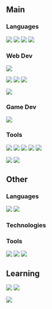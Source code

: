 ## Main

### Languages

![](https://img.shields.io/badge/Language-C%23-informational?style=flat&logo=c-sharp&logoColor=white&color=3cad0f)
![](https://img.shields.io/badge/Language-Typescript-informational?style=flat&logo=typescript&logoColor=white&color=0073cc)
![](https://img.shields.io/badge/Language-CSS-informational?style=flat&logo=css3&logoColor=white&color=0073cc)
![](https://img.shields.io/badge/Language-HTML-informational?style=flat&logo=html5&logoColor=white&color=f05032)

### Web Dev

![](https://img.shields.io/badge/Framework-ASP.NET%20Core-informational?style=flat&logo=dotnet&logoColor=white&color=6f42c1)

![](https://img.shields.io/badge/Framework-Next.js-informational?style=flat&logo=nextdotjs&logoColor=white&color=1b1f23)
![](https://img.shields.io/badge/Framework-React.js-informational?style=flat&logo=react&logoColor=white&color=1ecbfa)
![](https://img.shields.io/badge/Framework-Vue.js-informational?style=flat&logo=vue-dot-js&logoColor=white&color=41b883)

![](https://img.shields.io/badge/Framework-Tailwind%20CSS-informational?style=flat&logo=tailwind-css&logoColor=white&color=38b2ac)

### Game Dev

![](https://img.shields.io/badge/Engine-Unity-informational?style=flat&logo=unity&logoColor=white&color=1b1f23)

### Tools

![](https://img.shields.io/badge/Tool-Git-informational?style=flat&logo=git&logoColor=white&color=f05032)
![](https://img.shields.io/badge/Tool-Github-informational?style=flat&logo=github&logoColor=white&color=1b1f23)
![](https://img.shields.io/badge/Tool-Github%20Actions-informational?style=flat&logo=github-actions&logoColor=white&color=0073cc)
![](https://img.shields.io/badge/Tool-SourceTree-informational?style=flat&logo=atlassian&logoColor=white&color=0073cc)
![](https://img.shields.io/badge/Tool-Docker-informational?style=flat&logo=docker&logoColor=white&color=0073cc)

![](https://img.shields.io/badge/IDE-Jetbrains%20Rider-informational?style=flat&logo=rider&logoColor=white&color=1b1f23)
![](https://img.shields.io/badge/OS-Windows-informational?style=flat&logo=windows&logoColor=white&color=0073cc)

## Other

### Languages

![](https://img.shields.io/badge/Language-JS-informational?style=flat&logo=javascript&logoColor=white&color=dbab09)
![](https://img.shields.io/badge/Language-C++-informational?style=flat&logo=cplusplus&logoColor=white&color=0073cc)

### Technologies

### Tools

![](https://img.shields.io/badge/IDE-VS%202019-informational?style=flat&logo=visual-studio&logoColor=white&color=6f42c1)
![](https://img.shields.io/badge/Text-VS%20Code-informational?style=flat&logo=visual-studio-code&logoColor=white&color=0073cc)
![](https://img.shields.io/badge/OS-Linux-informational?style=flat&logo=linux&logoColor=white&color=dbab09)

## Learning

![](https://img.shields.io/badge/Language-Java-informational?style=flat&logo=java&logoColor=white&color=f05032)
![](https://img.shields.io/badge/Language-Rust-informational?style=flat&logo=rust&logoColor=white&color=1b1f23)

![](https://img.shields.io/badge/Tool-AWS-informational?style=flat&logo=amazon-aws&logoColor=white&color=1b1f23)
